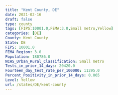 ```yaml
---
title: "Kent County, DE"
date: 2021-02-16
draft: false
type: county
tags: [FIPS:10001.0,FEMA:3.0,Small metro,Yellow]
categories: [DE]
County: Kent County
State: DE
FIPS: 10001.0
FEMA_Region: 3.0
Population: 180786.0
NCHS_Urban_Rural_Classification: Small metro
Tests_in_prior_14_days: 20420.0
Fourteen_day_test_rate_per_100000: 11295.0
Percent_Positivity_in_prior_14_days: 0.065
Level: Yellow
url: /states/DE/kent-county
---
```



